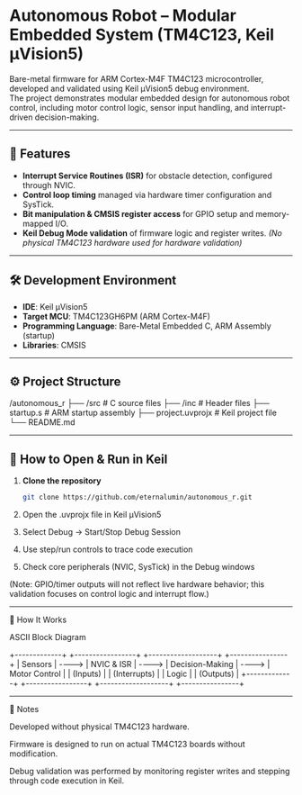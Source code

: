 # Autonomous Robot – Modular Embedded System (TM4C123, Keil µVision5)

Bare-metal firmware for ARM Cortex-M4F TM4C123 microcontroller, developed and validated using Keil µVision5 debug environment.  
The project demonstrates modular embedded design for autonomous robot control, including motor control logic, sensor input handling, and interrupt-driven decision-making.

---

## 📌 Features
- **Interrupt Service Routines (ISR)** for obstacle detection, configured through NVIC.  
- **Control loop timing** managed via hardware timer configuration and SysTick.  
- **Bit manipulation & CMSIS register access** for GPIO setup and memory-mapped I/O.  
- **Keil Debug Mode validation** of firmware logic and register writes. *(No physical TM4C123 hardware used for hardware validation)*

---

## 🛠 Development Environment
- **IDE**: Keil µVision5  
- **Target MCU**: TM4C123GH6PM (ARM Cortex-M4F)  
- **Programming Language**: Bare-Metal Embedded C, ARM Assembly (startup)  
- **Libraries**: CMSIS  

---

## ⚙ Project Structure
/autonomous_r ├── /src         # C source files ├── /inc         # Header files ├── startup.s    # ARM startup assembly ├── project.uvprojx # Keil project file └── README.md

---

## 🚀 How to Open & Run in Keil
1. **Clone the repository**
   ```bash
   git clone https://github.com/eternalumin/autonomous_r.git

2. Open the .uvprojx file in Keil µVision5


3. Select Debug → Start/Stop Debug Session


4. Use step/run controls to trace code execution


5. Check core peripherals (NVIC, SysTick) in the Debug windows



(Note: GPIO/timer outputs will not reflect live hardware behavior; this validation focuses on control logic and interrupt flow.)


---

🧠 How It Works

ASCII Block Diagram

+-------------+       +-----------------+       +-------------------+       +----------------+
|   Sensors   | ----> |   NVIC & ISR    | ----> | Decision-Making   | ----> |  Motor Control |
| (Inputs)    |       | (Interrupts)    |       | Logic             |       | (Outputs)      |
+-------------+       +-----------------+       +-------------------+       +----------------+


---

📄 Notes

Developed without physical TM4C123 hardware.

Firmware is designed to run on actual TM4C123 boards without modification.

Debug validation was performed by monitoring register writes and stepping through code execution in Keil.
